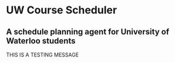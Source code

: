 # UW Course Scheduler
## A schedule planning agent for University of Waterloo students
THIS IS A TESTING MESSAGE
